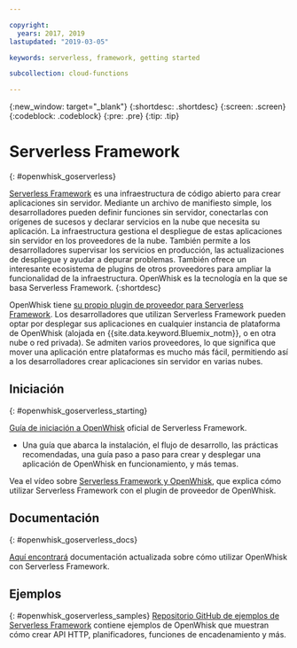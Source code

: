 ```yaml
---

copyright:
  years: 2017, 2019
lastupdated: "2019-03-05"

keywords: serverless, framework, getting started

subcollection: cloud-functions

---
```


{:new_window: target="_blank"}
{:shortdesc: .shortdesc}
{:screen: .screen}
{:codeblock: .codeblock}
{:pre: .pre}
{:tip: .tip}

# Serverless Framework
{: #openwhisk_goserverless}

[Serverless Framework](https://serverless.com/) es una infraestructura de código abierto para crear aplicaciones sin servidor. Mediante un archivo de manifiesto simple, los desarrolladores pueden definir funciones sin servidor, conectarlas con orígenes de sucesos y declarar servicios en la nube que necesita su aplicación. La infraestructura gestiona el despliegue de estas aplicaciones sin servidor en los proveedores de la nube. También permite a los desarrolladores supervisar los servicios en producción, las actualizaciones de despliegue y ayudar a depurar problemas. También ofrece un interesante ecosistema de plugins de otros proveedores para ampliar la funcionalidad de la infraestructura. OpenWhisk es la tecnología en la que se basa Serverless Framework.
{:shortdesc}

OpenWhisk tiene [su propio plugin de proveedor para Serverless Framework](https://github.com/serverless/serverless-openwhisk). Los desarrolladores que utilizan Serverless Framework pueden optar por desplegar sus aplicaciones en cualquier instancia de plataforma de OpenWhisk (alojada en {{site.data.keyword.Bluemix_notm}}, o en otra nube o red privada). Se admiten varios proveedores, lo que significa que mover una aplicación entre plataformas es mucho más fácil, permitiendo así a los desarrolladores crear aplicaciones sin servidor en varias nubes.

## Iniciación
{: #openwhisk_goserverless_starting}

[Guía de iniciación a OpenWhisk](https://serverless.com/framework/docs/providers/openwhisk/guide/intro/) oficial de Serverless Framework.
* Una guía que abarca la instalación, el flujo de desarrollo, las prácticas recomendadas, una guía paso a paso para crear y desplegar una aplicación de OpenWhisk en funcionamiento, y más temas.

Vea el vídeo sobre [Serverless Framework y OpenWhisk](https://youtu.be/GJY10W98Itc), que explica cómo utilizar Serverless Framework con el plugin de proveedor de OpenWhisk.

## Documentación
{: #openwhisk_goserverless_docs}

[Aquí encontrará](https://serverless.com/framework/docs/providers/openwhisk/) documentación actualizada sobre cómo utilizar OpenWhisk con Serverless Framework.

## Ejemplos
{: #openwhisk_goserverless_samples}
[Repositorio GitHub de ejemplos de Serverless Framework](https://github.com/serverless/examples) contiene ejemplos de OpenWhisk que muestran cómo crear API HTTP, planificadores, funciones de encadenamiento y más.
